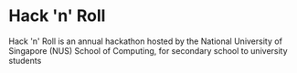 # Hack 'n' Roll

Hack 'n' Roll is an annual hackathon hosted by the National University of Singapore (NUS) School of Computing, for secondary school to university students